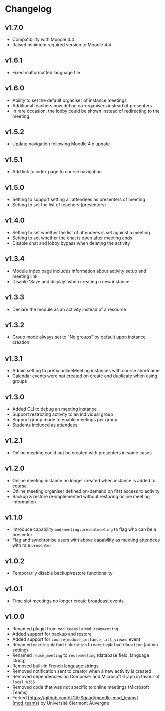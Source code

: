 Changelog
=========

v1.7.0
------

- Compatibility with Moodle 4.4
- Raised minimum required version to Moodle 4.4

v1.6.1
------

- Fixed malformatted language file

v1.6.0
------

- Ability to set the default organiser of instance meetings
- Additional teachers now define co-organisers instead of presenters
- In rare occasion, the lobby could be shown instead of redirecting to the meeting

v1.5.2
------

- Update navigation following Moodle 4.x update

v1.5.1
------

- Add link to index page to course navigation

v1.5.0
------

- Setting to support setting all attendees as presenters of meeting
- Setting to set the list of teachers (presenters)

v1.4.0
------

- Setting to set whether the list of attendees is set against a meeting
- Setting to set whether the chat is open after meeting ends
- Disable chat and lobby bypass when deleting the activity

v1.3.4
------

- Module index page includes information about activity setup and meeting link
- Disable 'Save and display' when creating a new instance

v1.3.3
------

- Declare the module as an activity instead of a resource

v1.3.2
------

- Group mode always set to "No groups" by default upon instance creation

v1.3.1
------

- Admin setting to prefix onlineMeeting instances with course shortname
- Calendar events were not created on create and duplicate when using groups

v1.3.0
------

- Added CLI to debug an meeting instance
- Support restricting activity to an individual group
- Support group mode to enable meetings per group
- Students included as attendees

v1.2.1
------

- Online meeting could not be created with presenters in some cases

v1.2.0
------

- Online meeting instance no longer created when instance is added to course
- Online meeting organiser defined on-demand on first access to activity
- Backup & restore re-implemented without restoring online meeting information

v1.1.0
------

- Introduce capability `mod/meeting:presentmeeting` to flag who can be a presenter
- Flag and synchronise users with above capability as meeting attendees with role `presenter`

v1.0.2
------

- Temporarily disable backup/restore functionality

v1.0.1
------

- Time slot meetings no longer create broadcast events

v1.0.0
------

- Renamed plugin from `mod_teams` to `mod_teammeeting`
- Added support for backup and restore
- Added support for `course_module_instance_list_viewed` event
- Renamed `meeting_default_duration` to `meetingdefaultduration` (admin setting)
- Renamed `reuse_meeting` to `reusemeeting` (database field, language string)
- Removed built-in French language strings
- Removed notification sent to creator when a new activity is created
- Removed dependencies on Composer and Microsoft Graph in favour of `local_o365`
- Removed code that was not specific to online meetings (Microsoft Teams)
- Forked [https://github.com/UCA-Squad/moodle-mod_teams](mod_teams) by Université Clermont Auvergne